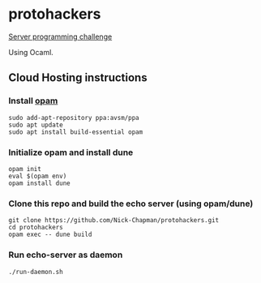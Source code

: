 # protohackers

[Server programming challenge](https://protohackers.com)

Using Ocaml.


## Cloud Hosting instructions


### Install [opam](https://opam.ocaml.org/doc/Install.html)
```
sudo add-apt-repository ppa:avsm/ppa
sudo apt update
sudo apt install build-essential opam
```

### Initialize opam and install dune
```
opam init
eval $(opam env)
opam install dune
```

### Clone this repo and build the echo server (using opam/dune)
```
git clone https://github.com/Nick-Chapman/protohackers.git
cd protohackers
opam exec -- dune build
```

### Run echo-server as daemon
```
./run-daemon.sh
```
